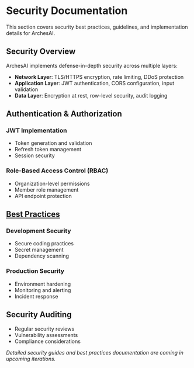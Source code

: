 # Security Documentation

This section covers security best practices, guidelines, and implementation details for ArchesAI.

## Security Overview

ArchesAI implements defense-in-depth security across multiple layers:

- **Network Layer**: TLS/HTTPS encryption, rate limiting, DDoS protection
- **Application Layer**: JWT authentication, CORS configuration, input validation
- **Data Layer**: Encryption at rest, row-level security, audit logging

## Authentication & Authorization

### JWT Implementation

- Token generation and validation
- Refresh token management
- Session security

### Role-Based Access Control (RBAC)

- Organization-level permissions
- Member role management
- API endpoint protection

## [Best Practices](best-practices.md)

### Development Security

- Secure coding practices
- Secret management
- Dependency scanning

### Production Security

- Environment hardening
- Monitoring and alerting
- Incident response

## Security Auditing

- Regular security reviews
- Vulnerability assessments
- Compliance considerations

_Detailed security guides and best practices documentation are coming in upcoming iterations._
